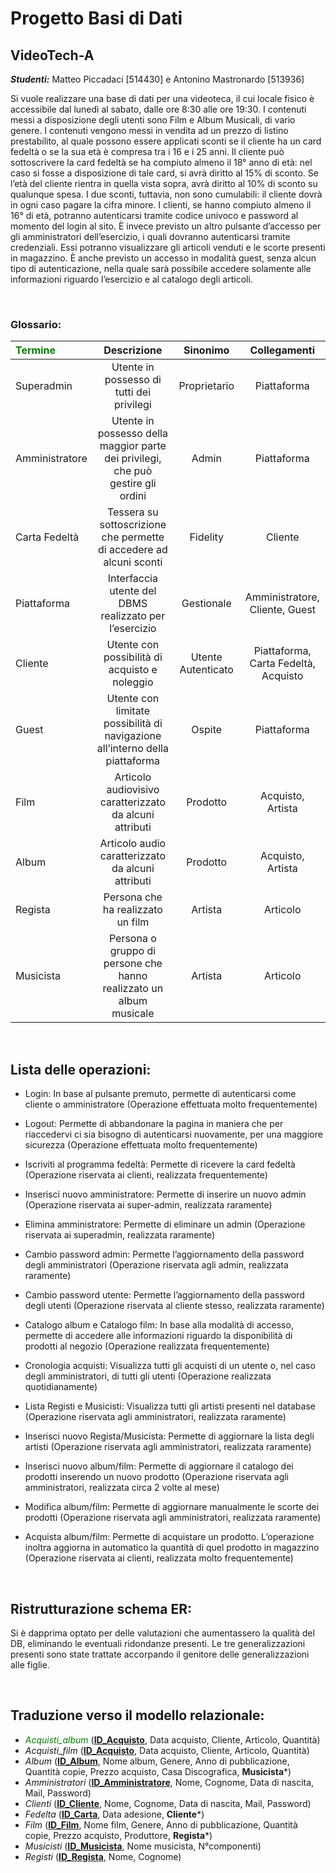 # Progetto Basi di Dati
## VideoTech-A
 _**Studenti:**_ Matteo Piccadaci [514430] e Antonino Mastronardo [513936]

Si vuole realizzare una base di dati per una videoteca, il cui locale fisico è accessibile dal lunedì al sabato, dalle ore 8:30 alle ore 19:30.
I contenuti messi a disposizione degli utenti sono Film e Album Musicali, di vario genere.
I contenuti vengono messi in vendita ad un prezzo di listino prestabilito, al quale possono essere applicati sconti se il cliente ha un card fedeltà o se la sua età è compresa tra i 16 e i 25 anni.
Il cliente può sottoscrivere la card fedeltà se ha compiuto almeno il 18° anno di età: nel caso si fosse a disposizione di tale card, si avrà diritto al 15% di sconto.
Se l’età del cliente rientra in quella vista sopra, avrà diritto al 10% di sconto su qualunque spesa.
I due sconti, tuttavia, non sono cumulabili: il cliente dovrà in ogni caso pagare la cifra minore.
I clienti, se hanno compiuto almeno il 16° di età, potranno autenticarsi tramite codice univoco e password al momento del login al sito. È invece previsto un altro pulsante d’accesso per gli amministratori dell’esercizio, i quali dovranno autenticarsi tramite credenziali. Essi potranno visualizzare gli articoli venduti e le scorte presenti in magazzino.
È anche previsto un accesso in modalità guest, senza alcun tipo di autenticazione, nella quale sarà possibile accedere solamente alle informazioni riguardo l’esercizio e al catalogo degli articoli.

&nbsp;
### Glossario:
| <font color="Green">Termine</font> | Descrizione |      Sinonimo      |             Collegamenti             |
|:-----------------------------------|    :----:   |:------------------:|:------------------------------------:|
| Superadmin                         | Utente in possesso di tutti dei privilegi       |    Proprietario    |             Piattaforma              |
| Amministratore                     | Utente in possesso della maggior parte dei privilegi, che può gestire gli ordini        |       Admin        |             Piattaforma              |
| Carta Fedeltà                      |Tessera su sottoscrizione che permette di accedere ad alcuni sconti|      Fidelity      |               Cliente                |
| Piattaforma                        |Interfaccia utente del DBMS realizzato per l’esercizio|     Gestionale     |    Amministratore, Cliente, Guest    |
| Cliente                            |Utente con possibilità di acquisto e noleggio| Utente Autenticato | Piattaforma, Carta Fedeltà, Acquisto |
| Guest                              |Utente con limitate possibilità di navigazione all’interno della piattaforma|       Ospite       |             Piattaforma              |
| Film                               |Articolo audiovisivo caratterizzato da alcuni attributi|      Prodotto      |          Acquisto, Artista           |
| Album                              |Articolo audio caratterizzato da alcuni attributi|      Prodotto      |          Acquisto, Artista           |
| Regista                            |Persona che ha realizzato un film|      Artista       |               Articolo               |
| Musicista                          |Persona o gruppo di persone che hanno realizzato un album musicale|      Artista       |               Articolo               |


&nbsp;
## Lista delle operazioni:

- Login: In base al pulsante premuto, permette di autenticarsi come cliente o amministratore (Operazione effettuata molto frequentemente)

- Logout: Permette di abbandonare la pagina in maniera che per riaccedervi ci sia bisogno di autenticarsi nuovamente, per una maggiore sicurezza (Operazione effettuata molto frequentemente)

- Iscriviti al programma fedeltà: Permette di ricevere la card fedeltà (Operazione riservata ai clienti, realizzata frequentemente)

- Inserisci nuovo amministratore: Permette di inserire un nuovo admin (Operazione riservata ai super-admin, realizzata raramente)

- Elimina amministratore: Permette di eliminare un admin (Operazione riservata ai superadmin, realizzata raramente)

- Cambio password admin: Permette l’aggiornamento della password degli amministratori (Operazione riservata agli admin, realizzata raramente)

- Cambio password utente: Permette l’aggiornamento della password degli utenti (Operazione riservata al cliente stesso, realizzata raramente)

- Catalogo album e Catalogo film: In base alla modalità di accesso, permette di accedere alle informazioni riguardo la disponibilità di prodotti al negozio (Operazione realizzata frequentemente)

- Cronologia acquisti: Visualizza tutti gli acquisti di un utente o, nel caso degli amministratori, di tutti gli utenti (Operazione realizzata quotidianamente)

- Lista Registi e Musicisti: Visualizza tutti gli artisti presenti nel database (Operazione riservata agli amministratori, realizzata raramente)

- Inserisci nuovo Regista/Musicista: Permette di aggiornare la lista degli artisti (Operazione riservata agli amministratori, realizzata raramente)

- Inserisci nuovo album/film: Permette di aggiornare il catalogo dei prodotti inserendo un nuovo prodotto (Operazione riservata agli amministratori, realizzata circa 2 volte al mese)

- Modifica album/film: Permette di aggiornare manualmente le scorte dei prodotti (Operazione riservata agli amministratori, realizzata raramente)

- Acquista album/film: Permette di acquistare un prodotto. L’operazione inoltra aggiorna in automatico la quantità di quel prodotto in magazzino (Operazione riservata ai clienti, realizzata molto frequentemente)


&nbsp;
## Ristrutturazione schema ER:
Si è dapprima optato per delle valutazioni che aumentassero la qualità del DB, eliminando le eventuali ridondanze presenti.
Le tre generalizzazioni presenti sono state trattate accorpando il genitore delle generalizzazioni alle figlie.


&nbsp;
## Traduzione verso il modello relazionale:
- <font color="Green">_Acquisti_album_</font> (<ins>**ID_Acquisto**</ins>, Data acquisto, Cliente, Articolo, Quantità)
- _Acquisti_film_ (<ins>**ID_Acquisto**</ins>, Data acquisto, Cliente, Articolo, Quantità)
- _Album_ (<ins>**ID_Album**</ins>, Nome album, Genere, Anno di pubblicazione, Quantità copie, Prezzo acquisto, Casa Discografica, **Musicista***)
- _Amministratori_ (<ins>**ID_Amministratore**</ins>, Nome, Cognome, Data di nascita, Mail, Password)
- _Clienti_ (<ins>**ID_Cliente**</ins>, Nome, Cognome, Data di nascita, Mail, Password)
- _Fedelta_ (<ins>**ID_Carta**</ins>, Data adesione, **Cliente***)
- _Film_ (<ins>**ID_Film**</ins>, Nome film, Genere, Anno di pubblicazione, Quantità copie, Prezzo acquisto, Produttore, **Regista***)
- _Musicisti_ (<ins>**ID_Musicista**</ins>, Nome musicista, N°componenti)
- _Registi_ (<ins>**ID_Regista**</ins>, Nome, Cognome)
